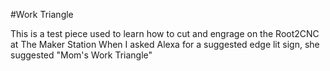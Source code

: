 #Work Triangle

This is a test piece used to learn how to cut and engrage on the Root2CNC at The Maker Station
When I asked Alexa for a suggested edge lit sign, she suggested "Mom's Work Triangle"
